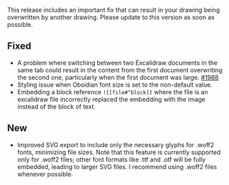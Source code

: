 This release includes an important fix that can result in your drawing being overwritten by another drawing. Please update to this version as soon as possible.

## Fixed
- A problem where switching between two Excalidraw documents in the same tab could result in the content from the first document overwriting the second one, particularly when the first document was large. [#1988](https://github.com/zsviczian/obsidian-excalidraw-plugin/issues/1988)
- Styling issue when Obsidian font size is set to the non-default value.
- Embedding a block reference `![[file#^block]]` where the file is an excalidraw file incorrectly replaced the embedding with the image instead of the block of text.

## New
- Improved SVG export to include only the necessary glyphs for .woff2 fonts, minimizing file sizes. Note that this feature is currently supported only for .woff2 files; other font formats like .ttf and .otf will be fully embedded, leading to larger SVG files. I recommend using .woff2 files whenever possible.